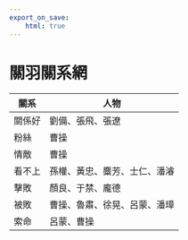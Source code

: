 ```yaml
---
export_on_save:
    html: true
---
```


# 關羽關系網

關系|人物
--|--
關係好|劉備、張飛、張遼
粉絲|曹操
情敵|曹操
看不上|孫權、黃忠、麋芳、士仁、潘濬
擊敗|顏良、于禁、龐德
被敗|曹操、魯肅、徐晃、呂蒙、潘璋
索命|呂蒙、曹操